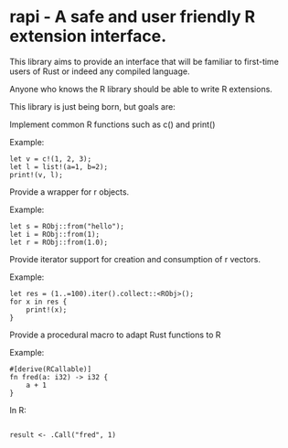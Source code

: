 # rapi - A safe and user friendly R extension interface.

This library aims to provide an interface that will be familiar to
first-time users of Rust or indeed any compiled language.

Anyone who knows the R library should be able to write R extensions.

This library is just being born, but goals are:

Implement common R functions such as c() and print()

Example:

```
let v = c!(1, 2, 3);
let l = list!(a=1, b=2);
print!(v, l);
```

Provide a wrapper for r objects.

Example:

```
let s = RObj::from("hello");
let i = RObj::from(1);
let r = RObj::from(1.0);
```

Provide iterator support for creation and consumption of r vectors.

Example:

```
let res = (1..=100).iter().collect::<RObj>();
for x in res {
    print!(x);
}
```

Provide a procedural macro to adapt Rust functions to R

Example:

```
#[derive(RCallable)]
fn fred(a: i32) -> i32 {
    a + 1
}
```

In R:

```

result <- .Call("fred", 1)

```
